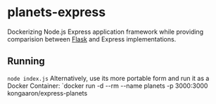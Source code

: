 # planets-express
Dockerizing Node.js Express application framework while providing comparision between [Flask](https://github.com/aaronhmiller/planets-workspace) and Express implementations.

## Running
`node index.js`
Alternatively, use its more portable form and run it as a Docker Container:
`docker run -d --rm --name planets -p 3000:3000 kongaaron/express-planets
